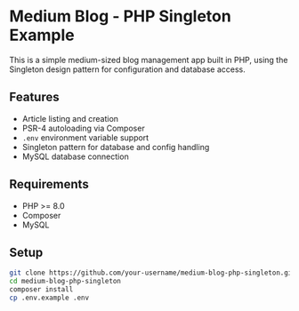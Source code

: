 # Medium Blog - PHP Singleton Example

This is a simple medium-sized blog management app built in PHP, using the Singleton design pattern for configuration and database access.

## Features

- Article listing and creation
- PSR-4 autoloading via Composer
- `.env` environment variable support
- Singleton pattern for database and config handling
- MySQL database connection

## Requirements

- PHP >= 8.0
- Composer
- MySQL

## Setup

```bash
git clone https://github.com/your-username/medium-blog-php-singleton.git
cd medium-blog-php-singleton
composer install
cp .env.example .env
